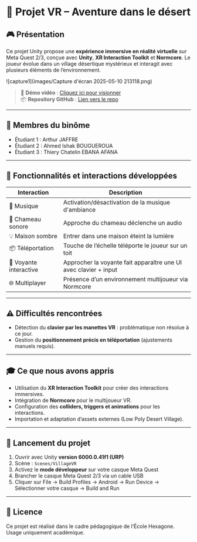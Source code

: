 # 🔮 Projet VR – Aventure dans le désert

## 🎮 Présentation

Ce projet Unity propose une **expérience immersive en réalité virtuelle** sur Meta Quest 2/3, conçue avec **Unity**, **XR Interaction Toolkit** et **Normcore**. Le joueur évolue dans un village désertique mystérieux et interagit avec plusieurs éléments de l’environnement.

![capture1](images/Capture d'écran 2025-05-10 213118.png)  


> 🔗 **Démo vidéo** : [Cliquez ici pour visionner](https://drive.google.com/file/d/1EjNI2h0qy-BdSJVaN7VmMLZ9Fs8ILre6/view?usp=drive_link)  
> 📦 **Repository GitHub** : [Lien vers le repo](https://github.com/Redart71/vr-desert-village)

---

## 👥 Membres du binôme

- Étudiant 1 : Arthur JAFFRE 
- Étudiant 2 : Ahmed Ishak BOUGUEROUA
- Étudiant 3 : Thiery Chatelin EBANA AFANA

---

## 🧪 Fonctionnalités et interactions développées

| Interaction | Description |
|------------|-------------|
| 🎵 Musique | Activation/désactivation de la musique d'ambiance |
| 🐪 Chameau sonore | Approche du chameau déclenche un audio |
| 💡 Maison sombre | Entrer dans une maison éteint la lumière |
| 📦 Téléportation | Touche de l’échelle téléporte le joueur sur un toit |
| 🧙 Voyante interactive | Approcher la voyante fait apparaître une UI avec clavier + input |
| 🌐 Multiplayer | Présence d’un environnement multijoueur via Normcore |
 
---

## ⚠️ Difficultés rencontrées

- Détection du **clavier par les manettes VR** : problématique non résolue à ce jour.
- Gestion du **positionnement précis en téléportation** (ajustements manuels requis).

---

## 🎓 Ce que nous avons appris

- Utilisation du **XR Interaction Toolkit** pour créer des interactions immersives.
- Intégration de **Normcore** pour le multijoueur VR.
- Configuration des **colliders, triggers et animations** pour les interactions.
- Importation et adaptation d’assets externes (Low Poly Desert Village).

---

## 🚀 Lancement du projet

1. Ouvrir avec Unity **version 6000.0.41f1 (URP)**
2. Scène : `Scenes/VillageVR`
3. Activez le **mode développeur** sur votre casque Meta Quest
4. Brancher le casque Meta Quest 2/3 via un cable USB
5. Cliquer sur File -> Build Profiles -> Android -> Run Device -> Sélectionner votre casque -> Build and Run

---

## 🧾 Licence

Ce projet est réalisé dans le cadre pédagogique de l’École Hexagone.  
Usage uniquement académique.